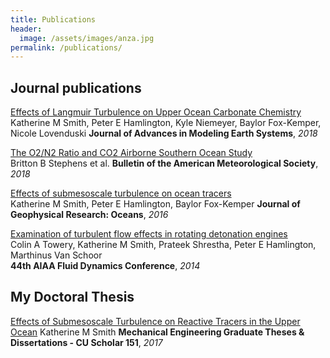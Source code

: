 ```yaml
---
title: Publications
header:
  image: /assets/images/anza.jpg
permalink: /publications/
---
```


## Journal publications

[Effects of Langmuir Turbulence on Upper Ocean Carbonate Chemistry][4]
Katherine M Smith, Peter E Hamlington, Kyle Niemeyer, Baylor Fox-Kemper, Nicole Lovenduski
**Journal of Advances in Modeling Earth Systems**, *2018*

[The O2/N2 Ratio and CO2 Airborne Southern Ocean Study][3]  
Britton B Stephens et al.
**Bulletin of the American Meteorological Society**, *2018*   

[Effects of submesoscale turbulence on ocean tracers][2]  
Katherine M Smith, Peter E Hamlington, Baylor Fox-Kemper
**Journal of Geophysical Research: Oceans**, *2016*  

[Examination of turbulent flow effects in rotating detonation engines][1]  
Colin A Towery, Katherine M Smith, Prateek Shrestha, Peter E Hamlington, Marthinus Van Schoor   
**44th AIAA Fluid Dynamics Conference**, *2014*   

## My Doctoral Thesis
[Effects of Submesoscale Turbulence on Reactive Tracers in the Upper Ocean][5]
Katherine M Smith
**Mechanical Engineering Graduate Theses & Dissertations - CU Scholar 151**, *2017*

[5]: https://scholar.colorado.edu/cgi/viewcontent.cgi?article=1151&context=mcen_gradetds
[4]: https://agupubs.onlinelibrary.wiley.com/doi/abs/10.1029/2018MS001486
[3]: https://journals.ametsoc.org/doi/abs/10.1175/BAMS-D-16-0206.1
[2]: https://arc.aiaa.org/doi/abs/10.2514/6.2014-3031
[1]: https://agupubs.onlinelibrary.wiley.com/doi/full/10.1002/2015JC011089 
